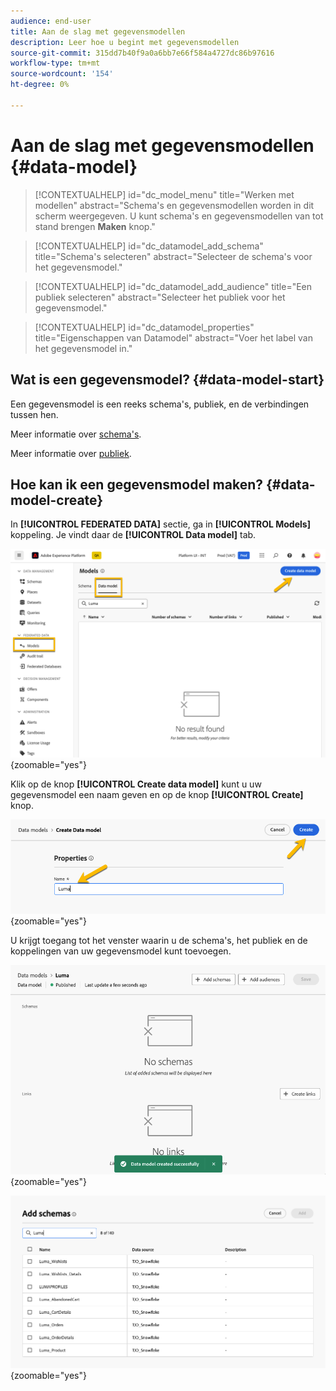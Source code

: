 ```yaml
---
audience: end-user
title: Aan de slag met gegevensmodellen
description: Leer hoe u begint met gegevensmodellen
source-git-commit: 315dd7b40f9a0a6bb7e66f584a4727dc86b97616
workflow-type: tm+mt
source-wordcount: '154'
ht-degree: 0%

---
```


# Aan de slag met gegevensmodellen {#data-model}


>[!CONTEXTUALHELP]
>id="dc_model_menu"
>title="Werken met modellen"
>abstract="Schema&#39;s en gegevensmodellen worden in dit scherm weergegeven. U kunt schema&#39;s en gegevensmodellen van tot stand brengen **Maken** knop."

>[!CONTEXTUALHELP]
>id="dc_datamodel_add_schema"
>title="Schema&#39;s selecteren"
>abstract="Selecteer de schema&#39;s voor het gegevensmodel."


>[!CONTEXTUALHELP]
>id="dc_datamodel_add_audience"
>title="Een publiek selecteren"
>abstract="Selecteer het publiek voor het gegevensmodel."

>[!CONTEXTUALHELP]
>id="dc_datamodel_properties"
>title="Eigenschappen van Datamodel"
>abstract="Voer het label van het gegevensmodel in."


## Wat is een gegevensmodel? {#data-model-start}

Een gegevensmodel is een reeks schema&#39;s, publiek, en de verbindingen tussen hen.

Meer informatie over [schema&#39;s](customer/schemas.md).

Meer informatie over [publiek](customer/audiences.md).

## Hoe kan ik een gegevensmodel maken? {#data-model-create}

In **[!UICONTROL FEDERATED DATA]** sectie, ga in **[!UICONTROL Models]** koppeling. Je vindt daar de **[!UICONTROL Data model]** tab.

![](assets/datamodel_create.png){zoomable="yes"}

Klik op de knop **[!UICONTROL Create data model]** kunt u uw gegevensmodel een naam geven en op de knop **[!UICONTROL Create]** knop.

![](assets/datamodel_name.png){zoomable="yes"}

U krijgt toegang tot het venster waarin u de schema&#39;s, het publiek en de koppelingen van uw gegevensmodel kunt toevoegen.

![](assets/datamodel_created.png){zoomable="yes"}

![](assets/datamodel_schemas.png){zoomable="yes"}

